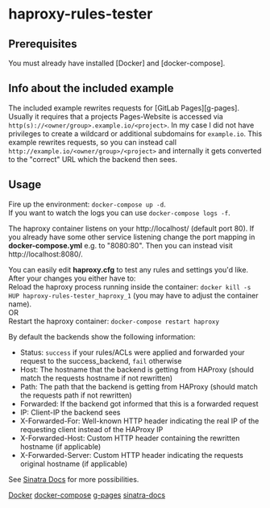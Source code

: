 # haproxy-rules-tester

## Prerequisites
You must already have installed [Docker] and [docker-compose].

## Info about the included example
The included example rewrites requests for [GitLab Pages][g-pages]. Usually it requires that a projects Pages-Website is accessed via `http(s)://<owner/group>.example.io/<project>`. In my case I did not have privileges to create a wildcard or additional subdomains for `example.io`. This example rewrites requests, so you can instead call `http://example.io/<owner/group>/<project>` and internally it gets converted to the "correct" URL which the backend then sees.

## Usage
Fire up the environment: `docker-compose up -d`.  
If you want to watch the logs you can use `docker-compose logs -f`.

The haproxy container listens on your http://localhost/ (default port 80). If you already have some other service listening change the port mapping in **docker-compose.yml** e.g. to "8080:80". Then you can instead visit http://localhost:8080/.

You can easily edit **haproxy.cfg** to test any rules and settings you'd like. After your changes you either have to:  
Reload the haproxy process running inside the container: `docker kill -s HUP haproxy-rules-tester_haproxy_1` (you may have to adjust the container name).  
OR  
Restart the haproxy container: `docker-compose restart haproxy`

By default the backends show the following information:
 - Status: `success` if your rules/ACLs were applied and forwarded your request to the success_backend, `fail` otherwise
 - Host: The hostname that the backend is getting from HAProxy (should match the requests hostname if not rewritten)
 - Path: The path that the backend is getting from HAProxy (should match the requests path if not rewritten)
 - Forwarded: If the backend got informed that this is a forwarded request
 - IP: Client-IP the backend sees
 - X-Forwarded-For: Well-known HTTP header indicating the real IP of the requesting client instead of the HAProxy IP
 - X-Forwarded-Host: Custom HTTP header containing the rewritten hostname (if applicable)
 - X-Forwarded-Server: Custom HTTP header indicating the requests original hostname (if applicable)

See [Sinatra Docs](sinatra-docs) for more possibilities.

[Docker](https://docs.docker.com/get-docker/)
[docker-compose](https://docs.docker.com/compose/install/)
[g-pages](https://docs.gitlab.com/ee/user/project/pages/)
[sinatra-docs](https://rubydoc.info/gems/sinatra)

